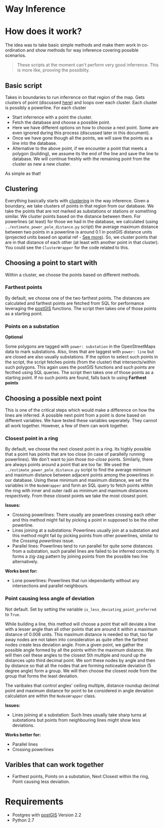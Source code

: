 # Way Inference

# How does it work?

The idea was to take basic simple methods and make them work in co-ordination and show methods for way inference covering possible scenarios.
> These scripts at the moment can't perform very good inferrence. This is more like, prooving the possiblity.


## Basic script

Takes in boundaries to run inferrence on that region of the map.
Gets clusters of point (discussed [here](#clustering)) and loops over each cluster. Each cluster is possibly a powerline.
For each cluster
* Start inferrence with a point the cluster.
* Fetch the database and choose a possible point.
 * Here we have different options on how to choose a next point. Some are even ignored during this process (discussed later in this document).
* Once we have gone though all the points, we will save the points as a line into the database.
* Alternative to the above point, if we encounter a point that meets a polygon (building), we assume its the end of the line and save the line to database.
We will continue freshly with the remaining point from the cluster as new a new cluster.

As simple as that!

## Clustering

Everything basically starts with [clustering](#clustering) in the way inference.
Given a boundary, we take clusters of points in that region from our database.
We take the points that are not marked as substations or stations or something similar.
We cluster points based on the distance between them.
For powerlines (at least) for those we had in the database, we calculated (using `../estimate_power_pole_distance.py` script) the average maximum distance between two points in a powerline is around 0.1 in postGIS distance units (projected units based on spatial ref - [See more](http://postgis.net/docs/ST_Distance.html)).
So, we cluster points that are in that distance of each other (at least with another point in that cluster).
You could see the `ClusterWrapper` for the code related to this.

## Choosing a point to start with

Within a cluster, we choose the points based on different methods.

### Farthest points

By default, we choose one of the two farthest points.
The distances are calculated and farthest points are fetched from SQL for performance leveraging the [postGIS](http://postgis.net) functions.
The script then takes one of those points as a starting point.

### Points on a substation
**Optional**

Some polygons are tagged with `power: substation` in the OpenStreetMaps data to mark substations.
Also, lines that are taggest with `power: line` but are closed are also usually substations.
If the option to select such points in the script, the script fetches points (from the cluster) that intersects/within such polygons.
This again uses the postGIS functions and such points are fecthed using SQL queries.
The script then takes one of those points as a starting point.
If no such points are found, falls back to using **Farthest points**

## Choosing a possible next point

This is one of the critical steps which would make a difference on how the lines are inferred.
A possible next point from a point is done based on different variables.
We have tested these variables seperately. They cannot all work together.
However, a few of them can work together.

### Closest point in a ring

By default, we choose the next closest point in a ring.
Its highly possible that a point has points that are too close (in case of parallelly running powerlines).
We don't want to join those _too-close_ points.
Similarly, there are always points around a point that are too far.
We used the `../estimate_power_pole_distance.py` script to find the average minimum and maximum distance between adjacent points among the powerlines in our database.
Using these minimum and maximum distance, we set the variables in the `NodeWrapper` and form an SQL query to fetch points within the ring with inner and outer radii as minimum and maximum distances respectively.
From these closest points we take the most closest point.

**Issues:**
* Crossing powerlines: There usually are powerlines crossing each other and this method might fail by picking a point in supposed to be the other powerline.
* Lines joining at a substations: Powerlines usually join at a substation and this method might fail by picking points from other powerlines, similar to the _Crossing powerlines_ issue.
* Parallel lines: Powerlines tend to run parallel for quite some distances from a substation, such parallel lines are failed to be inferred correctly. It forms a zig-zag pattern by joining points from the possible two line alternatively.

**Works best for:**
* Lone powerlines: Powerlines that run idependantly without any intersections and parallel neighbours.

### Point causing less angle of deviation

Not default. Set by setting the variable `is_less_deviating_point_preferred` to `True`.

While building a line, this method will choose a point that will deviate a line with a lesser angle than all other points that are around it within a maximum distance of 0.008 units.
This maximum distance is needed so that, too far away nodes are not taken into consideration as quite often the farthest nodes create less deviation angle.
From a given point, we gather the possible angle formed by all the points within the maximum distance.
We will then ceil these angles to the closest 5th multiple and round up the distances upto third decimal point.
We sort these nodes by angle and then by distance so that all the nodes that are forming noticeable deviation (5 degree angle) form a group.
We will then choose the closest node from the group that forms the least deviation.

The varibales that control angles' ceiling multiple, distance roundup decimal point and maximum distance for point to be considered in angle deviation calculation are within the `NodesWrapper` class.

**Issues:**
* Lines joining at a substation: Such lines usually take sharp turns at substations but points from neighbouring lines might show less deviations.

**Works better for:**
* Parallel lines
* Crossing powerlines


## Varibles that can work together
* Farthest points, Points on a substation, Next Closest within the ring, Point causing less deviation.

# Requirements
* Postgres with [postGIS](http://postgis.net) Version 2.2
* Python 2.7
